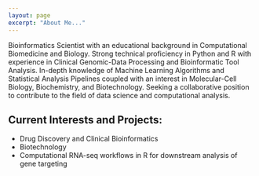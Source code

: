 ```yaml
---
layout: page
excerpt: "About Me..."
---
```



Bioinformatics Scientist with an educational background in Computational Biomedicine and Biology. Strong technical proficiency in Python and R with experience in Clinical Genomic-Data Processing and Bioinformatic Tool Analysis. In-depth knowledge of Machine Learning Algorithms and Statistical Analysis Pipelines coupled with an interest in Molecular-Cell Biology, Biochemistry, and Biotechnology. Seeking a collaborative position to contribute to the field of data science and computational analysis. 

## Current Interests and Projects:
- Drug Discovery and Clinical Bioinformatics
- Biotechnology
- Computational RNA-seq workflows in R for downstream analysis of gene targeting
